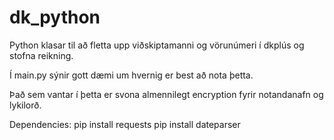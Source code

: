 # dk_python
Python klasar til að fletta upp viðskiptamanni og vörunúmeri í dkplús og stofna reikning.

Í main.py sýnir gott dæmi um hvernig er best að nota þetta.

Það sem vantar í þetta er svona almennilegt encryption fyrir notandanafn og lykilorð.


Dependencies:
pip install requests
pip install dateparser